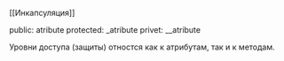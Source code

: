 [[Инкапсуляция]]

public: atribute
protected: _atribute
privet: __atribute

Уровни доступа (защиты) отностся как к атрибутам, так и к методам.
